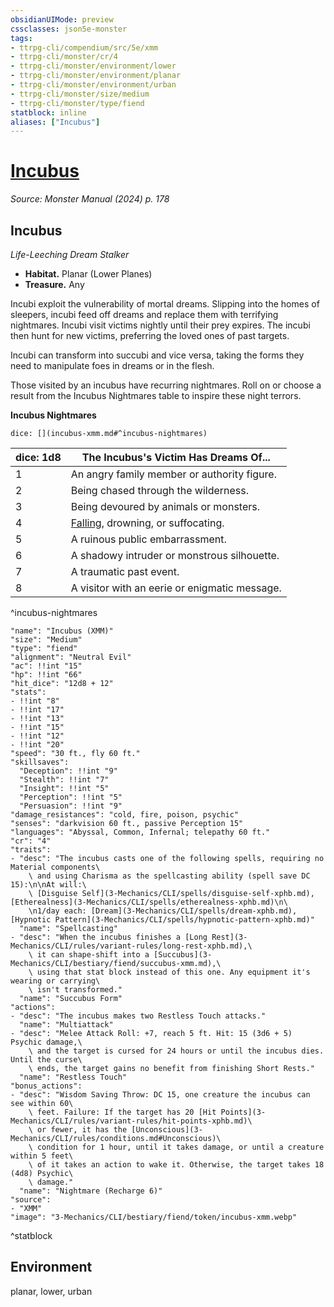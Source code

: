 ```yaml
---
obsidianUIMode: preview
cssclasses: json5e-monster
tags:
- ttrpg-cli/compendium/src/5e/xmm
- ttrpg-cli/monster/cr/4
- ttrpg-cli/monster/environment/lower
- ttrpg-cli/monster/environment/planar
- ttrpg-cli/monster/environment/urban
- ttrpg-cli/monster/size/medium
- ttrpg-cli/monster/type/fiend
statblock: inline
aliases: ["Incubus"]
---
```

# [Incubus](3-Mechanics\CLI\bestiary\fiend/incubus-xmm.md)
*Source: Monster Manual (2024) p. 178*  

## Incubus

*Life-Leeching Dream Stalker*

- **Habitat.** Planar (Lower Planes)  
- **Treasure.** Any  

Incubi exploit the vulnerability of mortal dreams. Slipping into the homes of sleepers, incubi feed off dreams and replace them with terrifying nightmares. Incubi visit victims nightly until their prey expires. The incubi then hunt for new victims, preferring the loved ones of past targets.

Incubi can transform into succubi and vice versa, taking the forms they need to manipulate foes in dreams or in the flesh.

Those visited by an incubus have recurring nightmares. Roll on or choose a result from the Incubus Nightmares table to inspire these night terrors.

**Incubus Nightmares**

`dice: [](incubus-xmm.md#^incubus-nightmares)`

| dice: 1d8 | The Incubus's Victim Has Dreams Of... |
|-----------|---------------------------------------|
| 1 | An angry family member or authority figure. |
| 2 | Being chased through the wilderness. |
| 3 | Being devoured by animals or monsters. |
| 4 | [Falling](3-Mechanics/CLI/traps-hazards/falling-xphb.md), drowning, or suffocating. |
| 5 | A ruinous public embarrassment. |
| 6 | A shadowy intruder or monstrous silhouette. |
| 7 | A traumatic past event. |
| 8 | A visitor with an eerie or enigmatic message. |
^incubus-nightmares

```statblock
"name": "Incubus (XMM)"
"size": "Medium"
"type": "fiend"
"alignment": "Neutral Evil"
"ac": !!int "15"
"hp": !!int "66"
"hit_dice": "12d8 + 12"
"stats":
- !!int "8"
- !!int "17"
- !!int "13"
- !!int "15"
- !!int "12"
- !!int "20"
"speed": "30 ft., fly 60 ft."
"skillsaves":
  "Deception": !!int "9"
  "Stealth": !!int "7"
  "Insight": !!int "5"
  "Perception": !!int "5"
  "Persuasion": !!int "9"
"damage_resistances": "cold, fire, poison, psychic"
"senses": "darkvision 60 ft., passive Perception 15"
"languages": "Abyssal, Common, Infernal; telepathy 60 ft."
"cr": "4"
"traits":
- "desc": "The incubus casts one of the following spells, requiring no Material components\
    \ and using Charisma as the spellcasting ability (spell save DC 15):\n\nAt will:\
    \ [Disguise Self](3-Mechanics/CLI/spells/disguise-self-xphb.md), [Etherealness](3-Mechanics/CLI/spells/etherealness-xphb.md)\n\
    \n1/day each: [Dream](3-Mechanics/CLI/spells/dream-xphb.md), [Hypnotic Pattern](3-Mechanics/CLI/spells/hypnotic-pattern-xphb.md)"
  "name": "Spellcasting"
- "desc": "When the incubus finishes a [Long Rest](3-Mechanics/CLI/rules/variant-rules/long-rest-xphb.md),\
    \ it can shape-shift into a [Succubus](3-Mechanics/CLI/bestiary/fiend/succubus-xmm.md),\
    \ using that stat block instead of this one. Any equipment it's wearing or carrying\
    \ isn't transformed."
  "name": "Succubus Form"
"actions":
- "desc": "The incubus makes two Restless Touch attacks."
  "name": "Multiattack"
- "desc": "Melee Attack Roll: +7, reach 5 ft. Hit: 15 (3d6 + 5) Psychic damage,\
    \ and the target is cursed for 24 hours or until the incubus dies. Until the curse\
    \ ends, the target gains no benefit from finishing Short Rests."
  "name": "Restless Touch"
"bonus_actions":
- "desc": "Wisdom Saving Throw: DC 15, one creature the incubus can see within 60\
    \ feet. Failure: If the target has 20 [Hit Points](3-Mechanics/CLI/rules/variant-rules/hit-points-xphb.md)\
    \ or fewer, it has the [Unconscious](3-Mechanics/CLI/rules/conditions.md#Unconscious)\
    \ condition for 1 hour, until it takes damage, or until a creature within 5 feet\
    \ of it takes an action to wake it. Otherwise, the target takes 18 (4d8) Psychic\
    \ damage."
  "name": "Nightmare (Recharge 6)"
"source":
- "XMM"
"image": "3-Mechanics/CLI/bestiary/fiend/token/incubus-xmm.webp"
```
^statblock

## Environment

planar, lower, urban